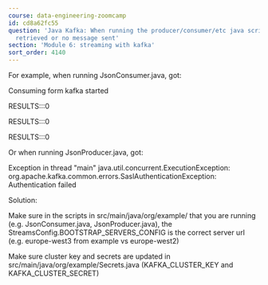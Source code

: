 ```yaml
---
course: data-engineering-zoomcamp
id: cd8a62fc55
question: 'Java Kafka: When running the producer/consumer/etc java scripts, no results
  retrieved or no message sent'
section: 'Module 6: streaming with kafka'
sort_order: 4140
---
```


For example, when running JsonConsumer.java, got:

Consuming form kafka started

RESULTS:::0

RESULTS:::0

RESULTS:::0

Or when running JsonProducer.java, got:

Exception in thread "main" java.util.concurrent.ExecutionException: org.apache.kafka.common.errors.SaslAuthenticationException: Authentication failed

Solution:

Make sure in the scripts in src/main/java/org/example/ that you are running (e.g. JsonConsumer.java, JsonProducer.java), the StreamsConfig.BOOTSTRAP_SERVERS_CONFIG is the correct server url (e.g. europe-west3 from example vs europe-west2)

Make sure cluster key and secrets are updated in src/main/java/org/example/Secrets.java (KAFKA_CLUSTER_KEY and KAFKA_CLUSTER_SECRET)

